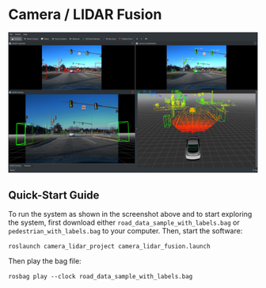 # Camera / LIDAR Fusion
![Camera / LIDAR Fusion](../img/camera_lidar_fusion.png)

## Quick-Start Guide
To run the system as shown in the screenshot above and to start exploring the system, first download either `road_data_sample_with_labels.bag` or `pedestrian_with_labels.bag` to your computer. Then, start the software:
```
roslaunch camera_lidar_project camera_lidar_fusion.launch
```
Then play the bag file:
```
rosbag play --clock road_data_sample_with_labels.bag
```

